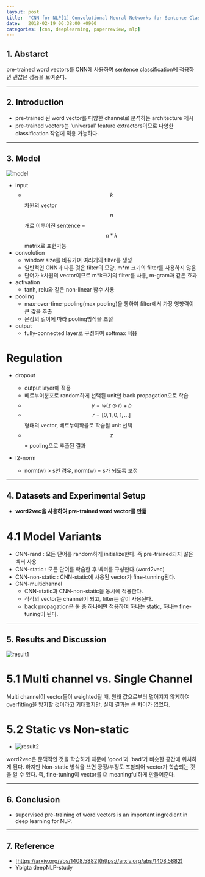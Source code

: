 ```yaml
---
layout: post
title:  "CNN for NLP[1] Convolutional Neural Networks for Sentence Classification(2014) - Review"
date:   2018-02-19 06:38:00 +0900
categories: [cnn, deeplearning, paperreview, nlp]
---
```


## 1. Abstarct
pre-trained word vectors를 CNN에 사용하여 sentence classification에 적용하면 괜찮은 성능을 보여준다.

-----

## 2. Introduction
- pre-trained 된 word vector를 다양한 channel로 분석하는 architecture 제시
- pre-trained vectors는 ‘universal’ feature extractors이므로 다양한 classification 작업에 적용 가능하다.

-----

## 3. Model
![model](https://files.slack.com/files-pri/T1J7SCHU7-F9C1PKQ31/a1.png?pub_secret=19799297c5)
- input 
    - $$k$$차원의 vector $$n$$개로 이루어진 sentence  = $$n*k$$ matrix로 표현가능
- convolution 
    - window size를 바꿔가며 여러개의 filter를 생성 
    - 일반적인 CNN과 다른 것은 filter의 모양, m*m 크기의 filter를 사용하지 않음
    - 단어가 k차원의 vector이므로 m*k크기의 filter를 사용, m-gram과 같은 효과
- activation 
    - tanh, relu와 같은 non-linear 함수 사용
- pooling 
    - max-over-time-pooling(max pooling)을 통하여 filter에서 가장 영향력이 큰 값을 추출
    - 문장의 길이에 따라 pooling방식을 조절
- output 
    - fully-connected layer로 구성하여 softmax 적용

# Regulation
- dropout
    - output layer에 적용 
    - 베르누이분포로 random하게 선택된 unit만 back propagation으로 학습
    - $$y = w( z \odot r ) + b$$
    - $$r = [0,1,0,1, ...]$$ 형태의 vector, 베르누이확률로 학습될 unit 선택
    - $$z$$ = pooling으로 추출된 결과

- l2-norm
    - norm(w) > s인 경우, norm(w) = s가 되도록 보정
    
 -----   

## 4. Datasets and Experimental Setup
- **word2vec을 사용하여 pre-trained word vector를 만듦**


# 4.1 Model Variants
- CNN-rand : 모든 단어를 random하게 initialize한다. 즉 pre-trained되지 않은 벡터 사용
- CNN-static : 모든 단어를 학습한 후 벡터를 구성한다.(word2vec)
- CNN-non-static : CNN-static에 사용된 vector가 fine-tunning된다.
- CNN-multichannel 
    - CNN-static과 CNN-non-static을 동시에 적용한다. 
    - 각각의 vector는 channel이 되고, filter는 같이 사용된다.
    - back propagation은 둘 중 하나에만 적용하여 하나는 static, 하나는 fine-tuning이 된다. 

-----

## 5. Results and Discussion
![result1](https://files.slack.com/files-pri/T1J7SCHU7-F9B3SGLMB/e1.png?pub_secret=f7f36dc250)

# 5.1 Multi channel vs. Single Channel
Multi channel이 vector들이 weighted될 때, 원래 값으로부터 멀어지지 않게하여 overfitting을 방지할 것이라고 기대했지만, 실제 결과는 큰 차이가 없었다.

# 5.2 Static vs Non-static 
- ![result2](https://files.slack.com/files-pri/T1J7SCHU7-F9AAKDDC0/e2.png?pub_secret=dcf51e8902)

word2vec은 문맥적인 것을 학습하기 때문에 'good'과 'bad'가 비슷한 공간에 위치하게 된다. 하지만 Non-static 방식을 쓰면 긍정/부정도 포함되어 vector가 학습되는 것을 알 수 있다. 즉, fine-tuning이 vector를 더 meaningful하게 만들어준다.

-----

## 6. Conclusion
- supervised pre-training of word vectors is an important ingredient in deep learning for NLP. 

-----

## 7. Reference
- [https://arxiv.org/abs/1408.5882](https://arxiv.org/abs/1408.5882)
- Ybigta deepNLP-study

